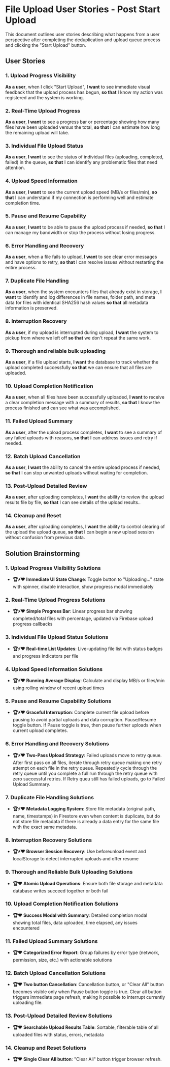 # File Upload User Stories - Post Start Upload

This document outlines user stories describing what happens from a user perspective after completing the deduplication and upload queue process and clicking the "Start Upload" button.

## User Stories

### 1. Upload Progress Visibility
**As a user**, when I click "Start Upload", **I want** to see immediate visual feedback that the upload process has begun, **so that** I know my action was registered and the system is working.

### 2. Real-Time Upload Progress
**As a user**, **I want** to see a progress bar or percentage showing how many files have been uploaded versus the total, **so that** I can estimate how long the remaining upload will take.

### 3. Individual File Upload Status
**As a user**, **I want** to see the status of individual files (uploading, completed, failed) in the queue, **so that** I can identify any problematic files that need attention.

### 4. Upload Speed Information
**As a user**, **I want** to see the current upload speed (MB/s or files/min), **so that** I can understand if my connection is performing well and estimate completion time.

### 5. Pause and Resume Capability
**As a user**, **I want** to be able to pause the upload process if needed, **so that** I can manage my bandwidth or stop the process without losing progress.

### 6. Error Handling and Recovery
**As a user**, when a file fails to upload, **I want** to see clear error messages and have options to retry, **so that** I can resolve issues without restarting the entire process.

### 7. Duplicate File Handling
**As a user**, when the system encounters files that already exist in storage, **I want** to identify and log differences in file names, folder path, and meta data for files with identical SHA256 hash values **so that** all metadata information is preserved.

### 8. Interruption Recovery
**As a user**, if my upload is interrupted during upload, **I want** the system to pickup from where we left off **so that** we don't repeat the same work.

### 9. Thorough and reliable bulk uploading
**As a user**, if a file upload starts, **I want** the database to track whether the upload completed successfully **so that** we can ensure that all files are uploaded.

### 10. Upload Completion Notification
**As a user**, when all files have been successfully uploaded, **I want** to receive a clear completion message with a summary of results, **so that** I know the process finished and can see what was accomplished.

### 11. Failed Upload Summary
**As a user**, after the upload process completes, **I want** to see a summary of any failed uploads with reasons, **so that** I can address issues and retry if needed.

### 12. Batch Upload Cancellation
**As a user**, **I want** the ability to cancel the entire upload process if needed, **so that** I can stop unwanted uploads without waiting for completion.

### 13. Post-Upload Detailed Review
**As a user**, after uploading completes, **I want** the ability to review the upload results file by file, **so that** I can see details of the upload results..

### 14. Cleanup and Reset
**As a user**, after uploading completes, **I want** the ability to control clearing of the upload the upload queue, **so that** I can begin a new upload session without confusion from previous data.

## Solution Brainstorming

### 1. Upload Progress Visibility Solutions
- **🏆⚡❤️ Immediate UI State Change**: Toggle button to "Uploading..." state with spinner, disable interaction, show progress modal immediately

### 2. Real-Time Upload Progress Solutions
- **🏆⚡❤️ Simple Progress Bar**: Linear progress bar showing completed/total files with percentage, updated via Firebase upload progress callbacks

### 3. Individual File Upload Status Solutions
- **🏆⚡❤️ Real-time List Updates**: Live-updating file list with status badges and progress indicators per file

### 4. Upload Speed Information Solutions
- **🏆⚡❤️ Running Average Display**: Calculate and display MB/s or files/min using rolling window of recent upload times

### 5. Pause and Resume Capability Solutions
- **🏆⚡❤️ Graceful Interruption**: Complete current file upload before pausing to avoid partial uploads and data corruption.  Pause/Resume toggle button.  If Pause toggle is true, then pause further uploads when current upload completes.


### 6. Error Handling and Recovery Solutions
- **🏆⚡❤️ Two-Pass Upload Strategy**: Failed uploads move to retry queue.  After first pass on all files, iterate through retry queue making one retry attempt on each file in the retry queue. Repeatedly cycle through the retry queue until you complete a full run through the retry queue with zero successful retries.  If Retry queu still has failed uploads, go to Failed Upload Summary.

### 7. Duplicate File Handling Solutions
- **🏆⚡❤️ Metadata Logging System**: Store file metadata (original path, name, timestamps) in Firestore even when content is duplicate, but do not store file metadata if there is already a data entry for the same file with the exact same metadata.


### 8. Interruption Recovery Solutions
- **🏆⚡❤️ Browser Session Recovery**: Use beforeunload event and localStorage to detect interrupted uploads and offer resume


### 9. Thorough and Reliable Bulk Uploading Solutions
- **🏆❤️ Atomic Upload Operations**: Ensure both file storage and metadata database writes succeed together or both fail

### 10. Upload Completion Notification Solutions
- **🏆❤️ Success Modal with Summary**: Detailed completion modal showing total files, data uploaded, time elapsed, any issues encountered

### 11. Failed Upload Summary Solutions
- **🏆❤️ Categorized Error Report**: Group failures by error type (network, permission, size, etc.) with actionable solutions


### 12. Batch Upload Cancellation Solutions
- **🏆❤️ Two button Cancellation**: Cancellation button, or "Clear All" button becomes visible only when Pause button toggle is true.  Clear all button triggers immediate page refresh, making it possible to interrupt currently uploading file.

### 13. Post-Upload Detailed Review Solutions
- **🏆❤️ Searchable Upload Results Table**: Sortable, filterable table of all uploaded files with status, errors, metadata

### 14. Cleanup and Reset Solutions
- **🏆❤️ Single Clear All button**: "Clear All" button trigger browser refresh.
